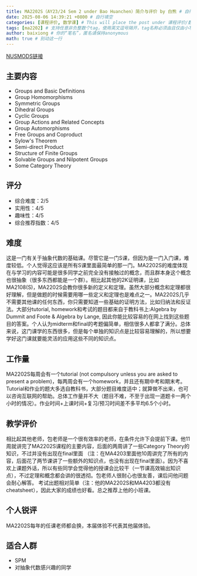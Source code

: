 ```yaml
---
title: MA2202S（AY23/24 Sem 2 under Bao Huanchen）简介与评价 by 白熊 # 自行填空
date: 2025-08-06 14:39:21 +0800 # 自行填空
categories: [课程评价, 数学课] # This will place the post under 课程评价/数学课. 仅支持二级分类，目前已有的分类包括{数学课, CS课, 通识课锐评}，你可以自行添加新的分类
tags: [ma2202] # 支持任意非负整数个tag，使用英文逗号隔开，tag名称必须由且仅由小写英文字母、汉字或数字组成
author: baixiong # 你的“笔名”，匿名请保持anonymous
math: true # 别动这一行
---
```

[NUSMODS链接](https://nusmods.com/courses/MA2202S/algebra-i-s)

## 主要内容

- Groups and Basic Definitions
- Group Homomorphisms
- Symmetric Groups
- Dihedral Groups
- Cyclic Groups
- Group Actions and Related Concepts
- Group Automorphisms
- Free Groups and Coproduct
- Sylow's Theorem
- Semi-direct Product
- Structure of Finite Groups
- Solvable Groups and Nilpotent Groups
- Some Category Theory

## 评分

- 综合难度：2/5
- 实用性：4/5
- 趣味性：4/5
- 综合推荐指数：4/5

## 难度

这是一门有关于抽象代数的基础课。尽管它是一门S课，但因为是一门入门课，难度较低。个人觉得这应该是所有S课里面最简单的那一门。MA2202S的难度体现在与学习的内容可能是很多同学之前完全没有接触过的概念，而且群本身这个概念也很抽象（很多东西都能是一个群）。相比起其他的2K证明课，比如MA2108(S)，MA2202S会教你很多新的定义和定理。虽然大部分概念和定理都很好理解，但是做题的时候需要用哪一些定义和定理也是难点之一。MA2202S几乎不需要其他课的任何东西，你只需要知道一些基础的证明方法，比如归纳法和反证法。大部分tutorial, homework和考试的题目都来自于教科书上:Algebra by Dummit and Foote & Algebra by Lange, 因此你能比较容易的在网上找到这些题目的答案。个人认为midterm和final的考题偏简单，相信很多人都拿了满分。总体来说，这门课学的东西很多，但是每个单独的知识点是比较容易理解的，所以想要学好这门课就要能灵活的应用这些不同的知识点。

## 工作量

MA2202S每周会有一个tutorial (not compulsory unless you are asked to present a problem)，每两周会有一个homework，并且还有期中考和期末考。Tutorial和作业的题大多选自教科书，大部分题目难度适中；就算做不出来，也可以咨询互联网的帮助。总体工作量并不大（题目不难，不至于出现一道题卡一两个小时的情况）。作业时间+上课时间+复习/预习时间差不多平均6.5个小时。

## 教学评价

相比起其他老师，包老师是一个很有效率的老师，在条件允许下会提前下课。他11周就讲完了MA2202S课程的主要内容，后面的两周讲了一些Category Theory的知识，不过并没有出现在final里面 （注：在MA4203里面他10周讲完了所有的内容，后面花了两节课讲了一些额外的知识点，也没有出现在final里面）。因为不喜欢上课题外话，所以有些同学会觉得他的授课会比较干（一节课高效输出知识点），不过定理和概念都会讲的很透彻。包老师人很耐心也很友善，课后问他问题会耐心解答。 考试出题相对简单（注：他的MA2202S和MA4203都没有cheatsheet），因此大家的成绩也好看。总之推荐上他的小班课。

## 个人锐评

MA2202S每年的任课老师都会换，本届体验不代表其他届体验。

## 适合人群

- SPM
- 对抽象代数感兴趣的同学

